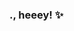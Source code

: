 ### ., heeey! ✨

<!--
**mochitails/mochitails** is a ✨ _special_ ✨ repository because its `README.md` (this file) appears on your GitHub profile.

hi im mochi!!

introvert
-+
im not that sensitive at all so dark humor doesnt upset me too much
often chillin with my friends!
i go offtab quite a bit {ill sometimes use my afk/offtab pony}
i usually wont be the first person to start convos 
please dont copy my skins {this happened to me once...} or take inspo pretty please with cherries on top!!!!!!! 
always able to interact!
🍻
